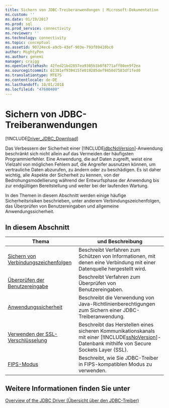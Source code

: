 ```yaml
---
title: Sichern von JDBC-Treiberanwendungen | Microsoft-Dokumentation
ms.custom: ''
ms.date: 01/19/2017
ms.prod: sql
ms.prod_service: connectivity
ms.reviewer: ''
ms.technology: connectivity
ms.topic: conceptual
ms.assetid: 90724ec6-a9cb-43ef-903e-793f89410bc0
author: MightyPen
ms.author: genemi
manager: craigg
ms.openlocfilehash: 42fed21bd2857ea9305b1b8f8771aff80ee9f2ea
ms.sourcegitcommit: 61381ef939415fe019285def9450d7583df1fed0
ms.translationtype: MTE75
ms.contentlocale: de-DE
ms.lasthandoff: 10/01/2018
ms.locfileid: "47600408"
---
```

# <a name="securing-jdbc-driver-applications"></a>Sichern von JDBC-Treiberanwendungen

[!INCLUDE[Driver_JDBC_Download](../../includes/driver_jdbc_download.md)]

Das Verbessern der Sicherheit einer [!INCLUDE[jdbcNoVersion](../../includes/jdbcnoversion_md.md)]-Anwendung beschränkt sich nicht allein auf das Vermeiden der häufigsten Programmierfehler. Eine Anwendung, die auf Daten zugreift, weist eine Vielzahl von möglichen Fehlern auf, die Angreifer ausnutzen können, um vertrauliche Daten abzurufen, zu ändern oder zu beschädigen. Es ist daher wichtig, alle Aspekte der Sicherheit zu kennen, von der Bedrohungsmodellierung während der Entwurfsphase der Anwendung bis zur endgültigen Bereitstellung und weiter bei der laufenden Wartung.  
  
In den Themen in diesem Abschnitt werden einige häufige Sicherheitsrisiken beschrieben, unter anderem Verbindungszeichenfolgen, das Überprüfen von Benutzereingaben und allgemeine Anwendungssicherheit.  
  
## <a name="in-this-section"></a>In diesem Abschnitt  
  
| Thema                                                                            | und Beschreibung                                                                                                                                                           |
| -------------------------------------------------------------------------------- | --------------------------------------------------------------------------------------------------------------------------------------------------------------------- |
| [Sichern von Verbindungszeichenfolgen](../../connect/jdbc/securing-connection-strings.md) | Beschreibt Verfahren zum Schützen von Informationen, mit denen eine Verbindung mit einer Datenquelle hergestellt wird.                                                                                    |
| [Überprüfen der Benutzereingabe](../../connect/jdbc/validating-user-input.md)             | Beschreibt Verfahren zum Überprüfen von Benutzereingaben.                                                                                                                          |
| [Anwendungssicherheit](../../connect/jdbc/application-security.md)               | Beschreibt die Verwendung von Java-Richtlinienberechtigungen zum Sichern einer JDBC-Treiberanwendung.                                                                                |
| [Verwenden der SSL-Verschlüsselung](../../connect/jdbc/using-ssl-encryption.md)               | Beschreibt das Herstellen eines sicheren Kommunikationskanals mit einer [!INCLUDE[ssNoVersion](../../includes/ssnoversion-md.md)]-Datenbank mithilfe von Secure Sockets Layer (SSL). |
| [FIPS-Modus](../../connect/jdbc/fips-mode.md)                                     | Beschreibt, wie Sie JDBC-Treiber in FIPS-kompatiblen Modus zu verwenden.                                                                                                              |
  
## <a name="see-also"></a>Weitere Informationen finden Sie unter  

 [Overview of the JDBC Driver (Übersicht über den JDBC-Treiber)](../../connect/jdbc/overview-of-the-jdbc-driver.md)  
